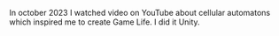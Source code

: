 In october 2023 I watched video on YouTube about cellular automatons which inspired me to create Game Life. I did it Unity.
